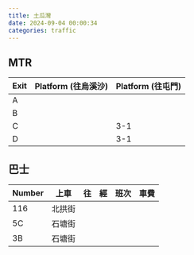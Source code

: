 ```yaml
---
title: 土瓜灣
date: 2024-09-04 00:00:34
categories: traffic
---
```


## MTR

| Exit | Platform (往烏溪沙) | Platform (往屯門) |
| ---- | ------------------- | ----------------- |
| A    |                     |                   |
| B    |                     |                   |
| C    |                     | 3-1               |
| D    |                     | 3-1               |

## 巴士

| Number | 上車     | 往   | 經                           | 班次    | 車費 |
| ------ | -------- | ---- | ---------------------------- | ------- | ---- |
| 116    | 北拱街 |  |  |  |   |
| 5C    | 石塘街 |  |  |  |   |
| 3B    | 石塘街 |  |  |  |   |